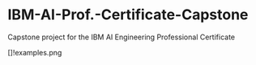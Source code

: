 # IBM-AI-Prof.-Certificate-Capstone
Capstone project for the IBM AI Engineering Professional Certificate

[]!examples.png
